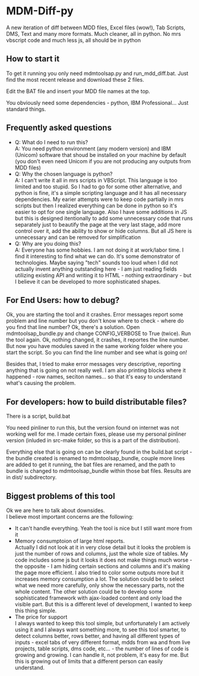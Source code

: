 # MDM-Diff-py
A new iteration of diff between MDD files, Excel files (wow!), Tab Scripts, DMS, Text and many more formats. Much cleaner, all in python. No mrs vbscript code and much less js, all should be in python

## How to start it
To get it running you only need mdmtoolsap.py and run_mdd_diff.bat. Just find the most recent release and download these 2 files.

Edit the BAT file and insert your MDD file names at the top.

You obviously need some dependencies - python, IBM Professional... Just standard things.

## Frequently asked questions
* Q: What do I need to run this?<br />A: You need python environment (any modern version) and IBM (Unicom) software that shoud be installed on your machine by default (you don't even need Unicom if you are not producing any outputs from MDD files)
* Q: Why the chosen language is python?<br />A: I can't write it all in mrs scripts in VBScript. This language is too limited and too stupid. So I had to go for some other alternative, and python is fine, it's a simple scripting language and it has all necessary dependencies. My earier attempts were to keep code partially in mrs scripts but then I realized everything can be done in python so it's easier to opt for one single language. Also I have some additions in JS but this is designed itentionally to add some unnecessary code that runs separately just to beautify the page at the very last stage, add more control over it, add the ability to show or hide columns. But all JS here is unnecessary and can be removed for simplification
* Q: Why are you doing this?<br />A: Everyone has some hobbies. I am not doing it at work/labor time. I find it interesting to find what we can do. It's some demonstrator of technologies. Maybe saying "tech" sounds too loud when I did not actually invent anything outstanding here - I am just reading fields utilizing existing API and writing it to HTML - nothing extraordinary - but I believe it can be developed to more sophisticated shapes.

## For End Users: how to debug?
Ok, you are starting the tool and it crashes. Error messages report some problem and line number but you don't know where to check - where do you find that line number? Ok, there's a solution. Open mdmtoolsap_bundle.py and change CONFIG_VERBOSE to True (twice). Run the tool again. Ok, nothing changed, it crashes, it reportes the line number. But now you have modules saved in the same working folder where you start the script. So you can find the line number and see what is going on!

Besides that, I tried to make error messages very descriptive, reporting anything that is going on not really well. I am also printing blocks where it happened - row names, seciton names... so that it's easy to understand what's causing the problem.

## For developers: how to build distributable files?
There is a script, build.bat

You need pinliner to run this, but the version found on internet was not working well for me. I made certain fixes, please use my personal pinliner version (inluded in src-make folder, so this is a part of the distribution).

Everything else that is going on can be clearly found in the build.bat script - the bundle created is renamed to mdmtoolsap_bundle, couple more lines are added to get it running, the bat files are renamed, and the path to bundle is changed to mdmtoolsap_bundle within those bat files. Results are in dist/ subdirectory.

## Biggest problems of this tool
Ok we are here to talk about downsides.<br />I believe most important concerns are the following:
* It can't handle everything. Yeah the tool is nice but I still want more from it
* Memory consumptoion of large html reports.<br />Actually I did not look at it in very close detail but it looks the problem is just the number of rows and columns, just the whole size of tables. My code includes some js but it looks it does not make things much worse - the opposite - I am hiding certain sections and columns and it's making the page more efficient. I also tried to color some outputs more but it increases memory consumption a lot. The solution could be to select what we need more carefully, only show the necessary parts, not the whole content. The other solution could be to develop some sophisticated framework with ajax-loaded content and only load the visible part. But this is a different level of development, I wanted to keep this thing simple.
* The price for support<br />I always wanted to keep this tool simple, but unfortunately I am actively using it and I always want something more, to see this tool smarter, to detect columns better, rows better, and having all different types of inputs - excel tabs of very different format, mdds from wa and from live projects, table scripts, dms code, etc... - the number of lines of code is growing and growing. I can handle it, not problem, it's easy for me. But this is growing out of limits that a different person can easily understand.
